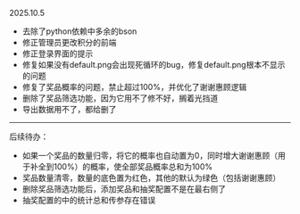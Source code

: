 2025.10.5

- 去除了python依赖中多余的bson
- 修正管理员更改积分的前端
- 修正登录界面的提示
- 修复如果没有default.png会出现死循环的bug，修复default.png根本不显示的问题
- 修复了奖品概率的问题，禁止超过100%，并优化了谢谢惠顾逻辑
- 删除了奖品筛选功能，因为它用不了修不好，搁着光挡道
- 导出数据用不了，都给删了

---

后续待办：

- 如果一个奖品的数量归零，将它的概率也自动置为0，同时增大谢谢惠顾（用于补全到100%）的概率，使全部奖品概率总和为100%
- 奖品数量清零，数量的底色置为红色，其他的默认为绿色（包括谢谢惠顾）
- 删除奖品筛选功能后，添加奖品和抽奖配置不是在最右侧了
- 抽奖配置的中的统计总和传参存在错误